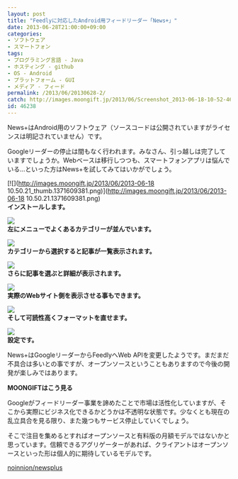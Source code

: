 ```yaml
---
layout: post
title: "Feedlyに対応したAndroid用フィードリーダー「News+」"
date: 2013-06-28T21:00:00+09:00
categories:
- ソフトウェア
- スマートフォン
tags: 
- プログラミング言語 - Java
- ホスティング - github
- OS - Android
- プラットフォーム - GUI
- メディア - フィード
permalink: /2013/06/20130628-2/
catch: http://images.moongift.jp/2013/06/Screenshot_2013-06-18-10-52-46_thumb.1371609393.png
id: 46238
---
```

News+はAndroid用のソフトウェア（ソースコードは公開されていますがライセンスは明記されていません）です。

  
  

Googleリーダーの停止は間もなく行われます。みなさん、引っ越しは完了していますでしょうか。Webベースは移行しつつも、スマートフォンアプリは悩んでいる…といった方はNews+を試してみてはいかがでしょう。

  

[![](http://images.moongift.jp/2013/06/2013-06-18 10.50.21_thumb.1371609381.png)](http://images.moongift.jp/2013/06/2013-06-18 10.50.21.1371609381.png)  
**インストールします。**

  

[![](http://images.moongift.jp/2013/06/Screenshot_2013-06-18-10-51-32_thumb.1371609385.png)](http://images.moongift.jp/2013/06/Screenshot_2013-06-18-10-51-32.1371609385.png)  
**左にメニューでよくあるカテゴリーが並んでいます。**

  

[![](http://images.moongift.jp/2013/06/Screenshot_2013-06-18-10-52-35_thumb.1371609388.png)](http://images.moongift.jp/2013/06/Screenshot_2013-06-18-10-52-35.1371609388.png)  
**カテゴリーから選択すると記事が一覧表示されます。**

  

[![](http://images.moongift.jp/2013/06/Screenshot_2013-06-18-10-52-46_thumb.1371609393.png)](http://images.moongift.jp/2013/06/Screenshot_2013-06-18-10-52-46.1371609393.png)  
**さらに記事を選ぶと詳細が表示されます。**

  

[![](http://images.moongift.jp/2013/06/Screenshot_2013-06-18-10-53-09_thumb.1371609397.png)](http://images.moongift.jp/2013/06/Screenshot_2013-06-18-10-53-09.1371609397.png)  
**実際のWebサイト側を表示させる事もできます。**

  

[![](http://images.moongift.jp/2013/06/Screenshot_2013-06-18-10-53-27_thumb.1371609403.png)](http://images.moongift.jp/2013/06/Screenshot_2013-06-18-10-53-27.1371609403.png)  
**そして可読性高くフォーマットを直せます。**

  

[![](http://images.moongift.jp/2013/06/Screenshot_2013-06-18-10-51-55_thumb.1371609407.png)](http://images.moongift.jp/2013/06/Screenshot_2013-06-18-10-51-55.1371609407.png)  
**設定です。**

  

News+はGoogleリーダーからFeedlyへWeb APIを変更したようです。まだまだ不具合は多いとの事ですが、オープンソースということもありますので今後の開発が楽しみではあります。

  
  
  

**MOONGIFTはこう見る**

  

Googleがフィードリーダー事業を諦めたことで市場は活性化していますが、そこから実際にビジネス化できるかどうかは不透明な状態です。少なくとも現在の乱立具合を見る限り、また幾つもサービス停止していくでしょう。

  

そこで注目を集めるとすればオープンソースと有料版の月額モデルではないかと思っています。信頼できるアグリゲーターがあれば、クライアントはオープンソースといった形は個人的に期待しているモデルです。

  
  

[noinnion/newsplus](https://github.com/noinnion/newsplus)

